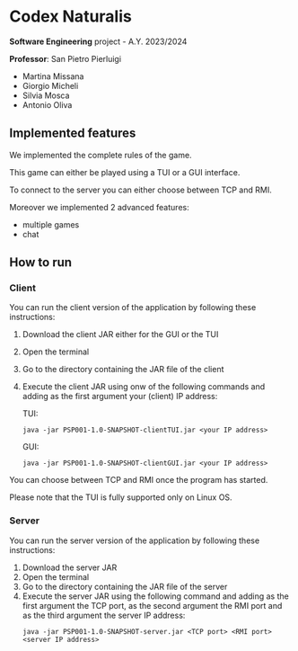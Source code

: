 # Codex Naturalis

**Software Engineering** project - A.Y. 2023/2024

**Professor**: San Pietro Pierluigi

* Martina Missana
* Giorgio Micheli
* Silvia Mosca
* Antonio Oliva


## Implemented features

We implemented the complete rules of the game.

This game can either be played using a TUI or a GUI interface.

To connect to the server you can either choose between TCP and RMI.

Moreover we implemented 2 advanced features:

* multiple games
* chat

## How to run


### Client

You can run the client version of the application by following these instructions:

1. Download the client JAR either for the GUI or the TUI
2. Open the terminal
3. Go to the directory containing the JAR file of the client 
5. Execute the client JAR using onw of the following commands and adding as the first argument your (client) IP address:

   TUI:
    ```
    java -jar PSP001-1.0-SNAPSHOT-clientTUI.jar <your IP address>

    ```

   GUI:
    ```
    java -jar PSP001-1.0-SNAPSHOT-clientGUI.jar <your IP address>

    ```

You can choose between TCP and RMI once the program has started.

Please note that the TUI is fully supported only on Linux OS.



### Server
You can run the server version of the application by following these instructions:

1. Download the server JAR
2. Open the terminal
3. Go to the directory containing the JAR file of the server
4. Execute the server JAR using the following command and adding as the first argument the TCP port, as the second argument the RMI port and as the third argument the server IP address:
    ```
    java -jar PSP001-1.0-SNAPSHOT-server.jar <TCP port> <RMI port> <server IP address>
    
    ```
